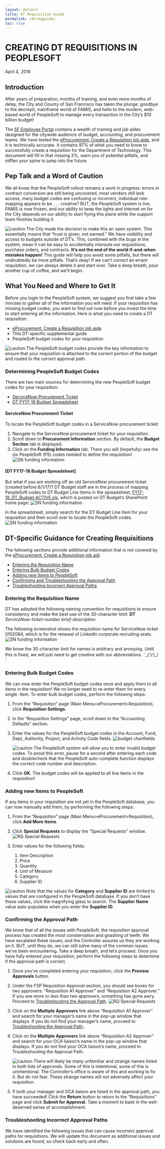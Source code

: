 ```yaml
---
layout: default
title: DT Requisition Guide
permalink: /dtreqguide/
toc: true
---
```


# CREATING DT REQUISITIONS IN PEOPLESOFT #
April 4, 2018

## Introduction ##
After years of preparation, months of training, and even more months of delay, the City and County of San Francisco has taken the plunge: goodbye to the decrepit, mainframe world of FAMIS, and hello to the modern, web-based world of PeopleSoft to manage every transaction in the City’s $10 billion budget!

The [SF Employee Portal](https://sfemployeeportalsupport.sfgov.org/support/home) contains a wealth of training and job aides designed for the citywide audience of budget, accounting, and procurement teams. We have tested the [eProcurement: Create a Requisition job aide](https://sfemployeeportalsupport.sfgov.org/support/solutions/articles/22000209326-create-a-requisition), and it is technically accurate. It contains 97% of what you need to know to successfully create a requisition for the Department of Technology. This document will fill in that missing 3%, warn you of potential pitfalls, and stiffen your spine to jump into the future.

## Pep Talk and a Word of Caution ##
We all know that the PeopleSoft rollout remains a work in progress: errors in contract conversion are still being uncovered, most vendors still lack access, many budget codes are confusing or incorrect, individual role-mapping appears to be . . . creative? 
BUT, the PeopleSoft system is live, FAMIS is now frozen, and our ability to keep the lights and Internet on for the City depends on our ability to start flying this plane while the support team finishes building it.

![caution](/images/exclamation.png) The City made the decision to make this an open system. This essentially means that “trust is given, not earned.” We have visibility and access to budgets outside of DT’s. This, combined with the bugs in the system, mean it can be easy to accidentally misroute our requisitions, purchase orders, and contracts. **It’s not the end of the world if-and-when mistakes happen!** This guide will help you avoid some pitfalls, but there will undoubtedly be more pitfalls. That’s okay! If we can’t correct an errant requisition, we can always delete it and start over. Take a deep breath, pour another cup of coffee, and we’ll begin. 

## What You Need and Where to Get It ##
Before you login to the PeopleSoft system, we suggest you first take a few minutes to gather all of the information you will need. If your requisition has missing budget codes, you want to find out now before you invest the time to start entering all the information. Here is what you need to create a DT requisition:
*	[eProcurement: Create a Requisition job aide](https://sfemployeeportalsupport.sfgov.org/support/solutions/articles/22000209326-create-a-requisition)
*	This DT-specific supplemental guide
*	PeopleSoft budget codes for your requisition 

![caution](/images/exclamation.png) The PeopleSoft budget codes provide the key information to ensure that your requisition is attached to the correct portion of the budget and routed to the correct approval path.

### Determining PeopleSoft Budget Codes ###
There are two main sources for determining the new PeopleSoft budget codes for your requisition:
*	[ServiceNow Procurement Ticket](#servicenow-procurement-ticket)
*	[DT FY17-18 Budget Spreadsheet](#dt-fy17-18-budget-spreadsheet)

#### ServiceNow Procurement Ticket ####
To locate the PeopleSoft budget codes in a ServiceNow procurement ticket:
1.	Navigate to the ServiceNow procurement ticket for your requisition.
2.	Scroll down to **Procurement Information** section. By default, the **Budget Section** tab is displayed.
3.	Click on the **Funding Information** tab. There you will (hopefully) see the six PeopleSoft (PS) codes needed to define the requisition!
![SN funding information](/images/SN-funding.png)

#### [DT FY17-18 Budget Spreadsheet] ####
But what if you are working off an old ServiceNow procurement ticket (created before 6/1/17)? DT Budget staff are in the process of mapping PeopleSoft codes to DT Budget Line Items in the spreadsheet, [FY17-18_DT_Budget-ACTIVE.xls](https://sfgov1.sharepoint.com/sites/TIS/Finance/BudgetFinancial/SitePages/Home.aspx), which is posted on DT Budget’s SharePoint home page:
![SN funding information](/images/SP-budget-page.png)

In the spreadsheet, simply search for the DT Budget Line Item for your requisition and then scroll over to locate the PeopleSoft codes.
![SN funding information](/images/DT-budget-spreadsheet.png)

## DT-Specific Guidance for Creating Requisitions ##
The following sections provide additional information that is not covered by the [eProcurement: Create a Requisition job aid](https://sfemployeeportalsupport.sfgov.org/support/solutions/articles/22000209326-create-a-requisition):
* [Entering the Requisition Name](#Entering-the-Requisition-Name)
* [Entering Bulk Budget Codes](#Entering-Bulk-Budget-Codes)
* [Adding new Items to PeopleSoft](#Adding-new-Items-to-PeopleSoft)
* [Confirming and Troubleshooting the Approval Path](#Confirming-and-Troubleshooting-the-Approval-Path)
* [Troubleshooting Incorrect Approval Paths](#Troubleshooting-Incorrect-Approval-Paths)

### Entering the Requisition Name ###
DT has adopted the following naming convention for requisitions to ensure consistency and make the best use of the 30-character limit:
**DT** *ServiceNow-ticket-number brief-description* 

The following screenshot shows the requisition name for ServiceNow ticket 0102084, which is for the renewal of LinkedIn corporate recruiting seats. 
 ![SN funding information](/images/PS-RQ-name.png)
 
We know the 30-character limit for names is arbitrary and annoying. Until this is fixed, we will just need to get creative with our abbreviations.  ¯\_(ツ)_/¯
### Entering Bulk Budget Codes ###
We can now enter the PeopleSoft budget codes once and apply them to all items in the requisition! We no longer need to re-enter them for every. single. item. 
To enter bulk budget codes, perform the following steps:
1.	From the “Requisition” page (Main Menu>eProcurement>Requisition), click **Requisition Settings**.
2.	In the “Requisition Settings” page, scroll down to the “Accounting Defaults” section.
3.	Enter the values for the PeopleSoft budget codes in the Account, Fund, Dept, Authority, Project, and Activity Code fields.
    ![budget chartfields](/images/PS-RQ-chartfields.png)
    
    ![caution](/images/exclamation.png) The PeopleSoft system will allow you to enter invalid budget codes. To avoid this error, pause for a second after entering each code and doublecheck that the PeopleSoft auto-complete function displays the correct code number and description.
4.	Click **OK**. The budget codes will be applied to all line items in the requisition!

### Adding new Items to PeopleSoft ### 
If any items in your requisition are not yet in the PeopleSoft database, you can now manually add them, by performing the following steps:
1.	From the “Requisition” page (Main Menu>eProcurement>Requisition), click **Add More Items**.
2.	Click **Special Requests** to display the “Special Requests” window.
![RQ Special Requests](/images/PS-RQ-special-requests.png)

3.	Enter values for the following fields:
	1.	Item Description
	2.	Price
	3.	Quantity
	4.	Unit of Measure 
	5.	Category
	6.	Supplier ID   

![caution](/images/exclamation.png) Note that the values for **Category** and **Supplier ID** are limited to values that are configured in the PeopleSoft database. If you don’t have these values, click the magnifying glass to search. The **Supplier Name** value auto-populates when you enter the **Supplier ID**.

### Confirming the Approval Path ###
We know that of all the issues with PeopleSoft, the requisition approval process has created the most consternation and gnashing of teeth. We have escalated these issues, and the Controller assures us they are working on it. BUT, until they do, we can still solve many of the common issues we’ve been encountering. Take a deep breath, and let’s proceed.
Once you have fully entered your requisition, perform the following steps to determine if the approval path is correct. 

1.	Once you’ve completed entering your requisition, click the **Preview Approvals** button.
2.	Under the FSP Requisition Approval section, you should see boxes for two approvers: “Requisition A1 Approver” and “Requisition A2 Approver.” If you see more or less than two approvers, something has gone awry. Proceed to [Troubleshooting the Approval Path](#troubleshooting-the-approval-path).
![RQ Special Requests](/images/PS-RQ-preview-approvals.png)
 
3.	Click on the **Multiple Approvers** link above “Requisition A1 Approver” and search for your manager’s name in the pop-up window that displays. If you do not find your manager’s name, proceed to [Troubleshooting the Approval Path](#troubleshooting-the-approval-path)..
4.	Click on the **Multiple Approvers** link above “Requisition A2 Approver” and search for your OCA liaison’s name in the pop-up window that displays. If you do not find your OCA liaison’s name, proceed to Troubleshooting the Approval Path.
    
    ![caution](/images/exclamation.png) There will likely be many unfamiliar and strange names listed in both lists of approvals. Some of this is intentional, some of this is unintentional. The Controller’s office is aware of this and working to fix it. But do not fear. These strange names will not adversely affect your requisition.
5.	If both your manager and OCA liaison are listed in the approval path, you have succeeded! Click the **Return** button to return to the “Requisitions” page and click **Submit for Approval**. Take a moment to bask in the well-deserved sense of accomplishment.

### Troubleshooting Incorrect Approval Paths ###
We have identified the following issues that can cause incorrect approval paths for requisitions. We will update this document as additional issues and solutions are found, so check back early and often.
